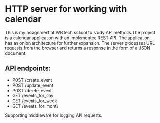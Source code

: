 # HTTP server for working with calendar 
This is my assignment at WB tech school to study API methods.The project is a calendar application with an implemented REST API. The application has an onion architecture for further expansion. 
The server processes URL requests from the browser and returns a response in the form of a JSON document. 
## API endpoints: 
- POST /create_event 
- POST /update_event 
- POST /delete_event 
- GET /events_for_day 
- GET /events_for_week 
- GET /events_for_mont\

Supporting middleware for logging API requests.

